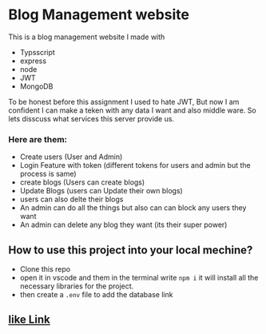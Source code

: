 # Blog Management website

This is a blog management website I made with 
- Typsscript
- express
- node
- JWT
- MongoDB

To be honest before this assignment I used to hate JWT, But now I am confident I can make a teken with any data I want and also middle ware. So lets disscuss what services this server provide us.

### Here are them:
- Create users (User and Admin)
- Login Feature with token (different tokens for users and admin but the process is same)
- create blogs (Users can create blogs)
- Update Blogs (users can Update their own blogs)
- users can also delte their blogs
- An admin can do all the things but also can can block any users they want 
- An admin can delete any blog they want (its their super power)

## How to use this project into your local mechine?
- Clone this repo
- open it in vscode and them in the terminal write ```npm i``` it will install all the necessary libraries for the project.
- then create a ```.env``` file to add the database link

## [like Link ](https://assignment-3-omega-one.vercel.app)